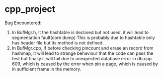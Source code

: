 # cpp_project

Bug Encountered:

1. In BufMgr.h, it the hashtable is declared but not used, it will lead to segmentation fault(core dump)
   This is probably due to hashtable only has header file but its method is not defined.
3. In BufMgr.cpp, if before checking pincount and erase an record from hashmap, it will lead to strange behaviour that the code can pass 
      the test but finally it will fail due to unexpected database error in db.cpp 609, which is caused by the error when pin a page, which 
      is caused by in sufficient frame in the memory.
